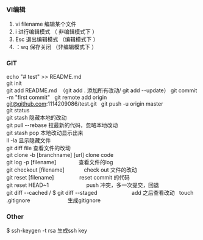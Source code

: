 ### VI编辑
1.  vi filename 编辑某个文件  
2.  i 进行编辑模式 （ 非编辑模式下 ）
3.  Esc 退出编辑模式 （编辑模式下 ）
4.  ：wq 保存关闭 （非编辑模式下 ）
### GIT
echo "# test" >> README.md  
git init  
git add README.md  （git add . 添加所有改动/ git add --update）
git commit -m "first commit"  
git remote add origin git@github.com:1114209086/test.git  
git push -u origin master  
git status  
git stash 	                             隐藏本地的改动  
git  pull --rebase 	                     拉最新的代码，忽略本地改动  
git stash pop	                           本地改动显示出来  
ll -la	                                 显示隐藏文件  
git diff file	                           查看文件的改动  
git clone -b [branchname] [url]	         clone code  
git log -p [filename]                    查看文件的log  
git checkout [filename]                  check out 文件的改动  
git reset [filename]                     reset commit 的代码  
git reset HEAD~1                         push 冲突，多一次提交，回退  
git diff --cached / $ git diff --staged                        add 之后查看改动  
touch .gitignore                         生成gitignore
### Other
$ ssh-keygen -t rsa                    生成ssh key


